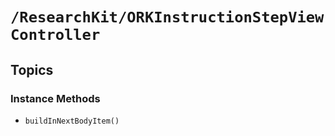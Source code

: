 # ``/ResearchKit/ORKInstructionStepViewController``

<!-- The content below this line is auto-generated and is redundant. You should either incorporate it into your content above this line or delete it. -->

## Topics

### Instance Methods

- ``buildInNextBodyItem()``